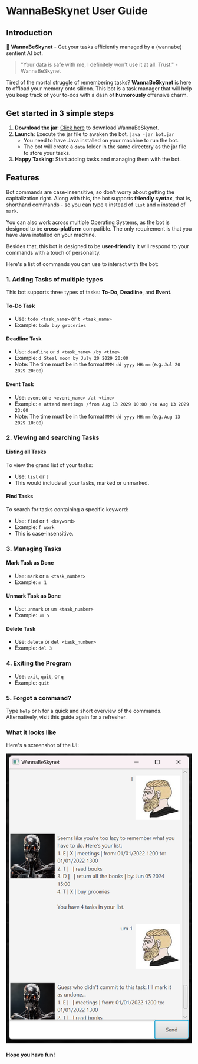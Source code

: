 # WannaBeSkynet User Guide

## Introduction

🤖 **WannaBeSkynet** - Get your tasks efficiently managed by a (wannabe) sentient AI bot.

> "Your data is safe with me, I definitely won't use it at all. Trust." - WannaBeSkynet

Tired of the mortal struggle of remembering tasks? **WannaBeSkynet** is here to offload your memory onto silicon. This bot is a task manager that will help you keep track of your to-dos with a dash of **humorously** offensive charm.

## Get started in 3 simple steps

1. **Download the jar**: [Click here](#) to download WannaBeSkynet.
2. **Launch**: Execute the jar file to awaken the bot. `java -jar bot.jar`
   - You need to have Java installed on your machine to run the bot.
   - The bot will create a `data` folder in the same directory as the jar file to store your tasks.
3. **Happy Tasking**: Start adding tasks and managing them with the bot.

## Features

Bot commands are case-insensitive, so don't worry about getting the capitalization right. Along with this, the bot supports **friendly syntax**, that is, shorthand commands - so you can type `l` instead of `list` and `m` instead of `mark`.

You can also work across multiple Operating Systems, as the bot is designed to be **cross-platform** compatible. The only requirement is that you have Java installed on your machine.

Besides that, this bot is designed to be **user-friendly** It will respond to your commands with a touch of personality.

Here's a list of commands you can use to interact with the bot:

### 1. Adding Tasks of multiple types

This bot supports three types of tasks: **To-Do**, **Deadline**, and **Event**.

#### To-Do Task

- Use: `todo <task_name>` or `t <task_name>`
- Example: `todo buy groceries`

#### Deadline Task

- Use: `deadline` or `d <task_name> /by <time>`
- Example: `d Steal moon by July 20 2029 20:00`
- Note: The time must be in the format `MMM dd yyyy HH:mm` (e.g. `Jul 20 2029 20:00`)

#### Event Task

- Use: `event` or `e <event_name> /at <time>`
- Example: `e attend meetings /from Aug 13 2029 10:00 /to Aug 13 2029 23:00`
- Note: The time must be in the format `MMM dd yyyy HH:mm` (e.g. `Aug 13 2029 10:00`)

### 2. Viewing and searching Tasks

#### Listing all Tasks

To view the grand list of your tasks:

- Use: `list` or `l`
- This would include all your tasks, marked or unmarked.

#### Find Tasks

To search for tasks containing a specific keyword:

- Use: `find` or `f <keyword>`
- Example: `f work`
- This is case-insensitive.

### 3. Managing Tasks

#### Mark Task as Done

- Use: `mark` or `m <task_number>`
- Example: `m 1`

#### Unmark Task as Done

- Use: `unmark` or `um <task_number>`
- Example: `um 5`

#### Delete Task

- Use: `delete` or `del <task_number>`
- Example: `del 3`

### 4. Exiting the Program

- Use: `exit`, `quit`, or `q`
- Example: `quit`

### 5. Forgot a command?

Type `help` or `h` for a quick and short overview of the commands.
Alternatively, visit this guide again for a refresher.

### What it looks like

Here's a screenshot of the UI:

![WannaBeSkynet UI](Ui.png)

#### Hope you have fun!
